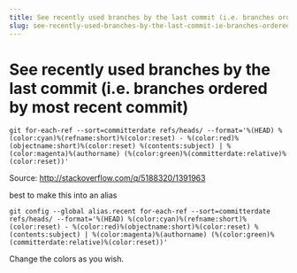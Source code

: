 ```yaml
---
title: See recently used branches by the last commit (i.e. branches ordered by most recent commit)
slug: see-recently-used-branches-by-the-last-commit-ie-branches-ordered-by-most-recent-commit
---
```


# See recently used branches by the last commit (i.e. branches ordered by most recent commit)

```
git for-each-ref --sort=committerdate refs/heads/ --format='%(HEAD) %(color:cyan)%(refname:short)%(color:reset) - %(color:red)%(objectname:short)%(color:reset) %(contents:subject) | %(color:magenta)%(authorname) (%(color:green)%(committerdate:relative)%(color:reset))'
```

Source: http://stackoverflow.com/q/5188320/1391963

best to make this into an alias

```
git config --global alias.recent for-each-ref --sort=committerdate refs/heads/ --format='%(HEAD) %(color:cyan)%(refname:short)%(color:reset) - %(color:red)%(objectname:short)%(color:reset) %(contents:subject) | %(color:magenta)%(authorname) (%(color:green)%(committerdate:relative)%(color:reset))'
```

Change the colors as you wish.
